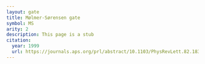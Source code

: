```yaml
---
layout: gate
title: Mølmer-Sørensen gate
symbol: MS
arity: 2
description: This page is a stub
citation:
  year: 1999
  url: https://journals.aps.org/prl/abstract/10.1103/PhysRevLett.82.1835
---
```

